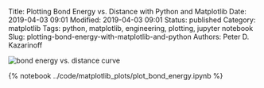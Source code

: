 Title: Plotting Bond Energy vs. Distance with Python and Matplotlib
Date: 2019-04-03 09:01
Modified: 2019-04-03 09:01
Status: published
Category: matplotlib
Tags: python, matplotlib, engineering, plotting, jupyter notebook
Slug: plotting-bond-energy-with-matplotlib-and-python
Authors: Peter D. Kazarinoff

![bond energy vs. distance curve]({static}/posts/matplotlib/images/energy_vs_distance_curve.png)

{% notebook ../code/matplotlib_plots/plot_bond_energy.ipynb %}
